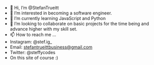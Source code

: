 - 👋 Hi, I’m @StefanTrueitt
- 👀 I’m interested in becoming a software engineer.
- 🌱 I’m currently learning JavaScript and Python
- 💞️ I’m looking to collaborate on basic projects for the time being and advance higher with my skill set.
- 📫 How to reach me ...
- Instagram: @stef.ig_
- Email: stefantrueittbusiness@gmail.com
- Twitter: @steffycodes
- On this site of course :)

<!---
StefanTrueitt/StefanTrueitt is a ✨ special ✨ repository because its `README.md` (this file) appears on your GitHub profile.
You can click the Preview link to take a look at your changes.
--->
